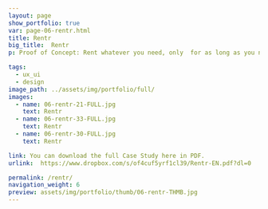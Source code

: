 ```yaml
---
layout: page
show_portfolio: true
var: page-06-rentr.html
title: Rentr
big_title:  Rentr
p: Proof of Concept: Rent whatever you need, only  for as long as you need it.

tags:
  - ux_ui
  - design
image_path: ../assets/img/portfolio/full/
images:
  - name: 06-rentr-21-FULL.jpg
    text: Rentr
  - name: 06-rentr-33-FULL.jpg
    text: Rentr
  - name: 06-rentr-30-FULL.jpg
    text: Rentr

link: You can download the full Case Study here in PDF.
urlink:  https://www.dropbox.com/s/of4cuf5yrf1cl39/Rentr-EN.pdf?dl=0

permalink: /rentr/
navigation_weight: 6
preview: assets/img/portfolio/thumb/06-rentr-THMB.jpg
---
```

